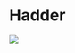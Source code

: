 # Hadder

<a href="https://discord.gg/58My2dM"><img src="https://discordapp.com/api/guilds/448554629282922527/embed.png"/></a>
